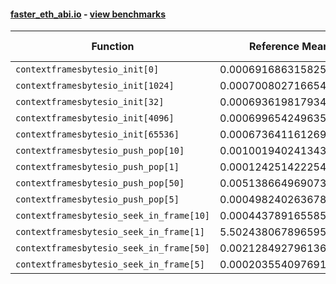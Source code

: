 #### [faster_eth_abi.io](https://github.com/BobTheBuidler/faster-eth-abi/blob/master/faster_eth_abi/io.py) - [view benchmarks](https://github.com/BobTheBuidler/faster-eth-abi/blob/master/benchmarks/test_io_benchmarks.py)

| Function | Reference Mean | Faster Mean | % Change | Speedup (%) | x Faster | Faster |
|----------|---------------|-------------|----------|-------------|----------|--------|
| `contextframesbytesio_init[0]` | 0.000691686315825103 | 0.0006184454840567123 | 10.59% | 11.84% | 1.12x | ✅ |
| `contextframesbytesio_init[1024]` | 0.0007008027166548391 | 0.0006262719194795592 | 10.64% | 11.90% | 1.12x | ✅ |
| `contextframesbytesio_init[32]` | 0.0006936198179341616 | 0.0006162543779980358 | 11.15% | 12.55% | 1.13x | ✅ |
| `contextframesbytesio_init[4096]` | 0.0006996542496350133 | 0.0006201815526161834 | 11.36% | 12.81% | 1.13x | ✅ |
| `contextframesbytesio_init[65536]` | 0.0006736411612691481 | 0.0006229711821762884 | 7.52% | 8.13% | 1.08x | ✅ |
| `contextframesbytesio_push_pop[10]` | 0.0010019402413433793 | 0.00097957073904333 | 2.23% | 2.28% | 1.02x | ✅ |
| `contextframesbytesio_push_pop[1]` | 0.00012425142225432122 | 0.00011563010681730836 | 6.94% | 7.46% | 1.07x | ✅ |
| `contextframesbytesio_push_pop[50]` | 0.005138664969073015 | 0.005086691119171463 | 1.01% | 1.02% | 1.01x | ✅ |
| `contextframesbytesio_push_pop[5]` | 0.000498240263678483 | 0.0004820060626881308 | 3.26% | 3.37% | 1.03x | ✅ |
| `contextframesbytesio_seek_in_frame[10]` | 0.0004437891655858479 | 0.0004399244858174576 | 0.87% | 0.88% | 1.01x | ✅ |
| `contextframesbytesio_seek_in_frame[1]` | 5.502438067896595e-05 | 5.503554839215103e-05 | -0.02% | -0.02% | 1.00x | ❌ |
| `contextframesbytesio_seek_in_frame[50]` | 0.002128492796136749 | 0.0021183363170195584 | 0.48% | 0.48% | 1.00x | ✅ |
| `contextframesbytesio_seek_in_frame[5]` | 0.00020355409769118004 | 0.0002007393404259542 | 1.38% | 1.40% | 1.01x | ✅ |
